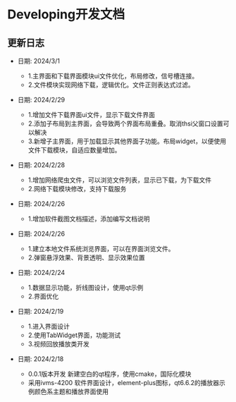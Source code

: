 # Developing开发文档

## 更新日志
+ 日期: 2024/3/1
    - 1.主界面和下载界面模块ui文件优化，布局修改，信号槽连接。
    - 2.文件模块实现网络下载，逻辑优化。文件正则表达式过滤。

+ 日期: 2024/2/29
    - 1.增加文件下载界面ui文件，显示下载文件界面
    - 2.添加子布局到主界面，会导致两个界面布局重叠。取消thsi父窗口设置可以解决
    - 3.新增子主界面，用于加载显示其他界面子功能。布局widget，以便使用文件下载模块，自适应数量增加。

+ 日期: 2024/2/28
    - 1.增加网络爬虫文件，可以浏览文件列表，显示已下载，为下载文件
    - 2.网络下载模块修改，支持下载服务
    
+ 日期: 2024/2/26
    - 1.增加软件截图文档描述，添加编写文档说明

+ 日期: 2024/2/26
    - 1.建立本地文件系统浏览界面，可以在界面浏览文件。
    - 2.弹窗悬浮效果、背景透明、显示效果位置

+ 日期: 2024/2/24
    - 1.数据显示功能，折线图设计，使用qt示例
    - 2.界面优化

+ 日期: 2024/2/19
    - 1.进入界面设计
    - 2.使用TabWidget界面，功能测试
    - 3.视频回放播放类开发

+ 日期: 2024/2/18
    * 0.0.1版本开发 新建空白的qt程序，使用cmake，国际化模块
    * 采用ivms-4200 软件界面设计，element-plus图标，qt6.6.2的播放器示例颜色系主题和播放界面使用
